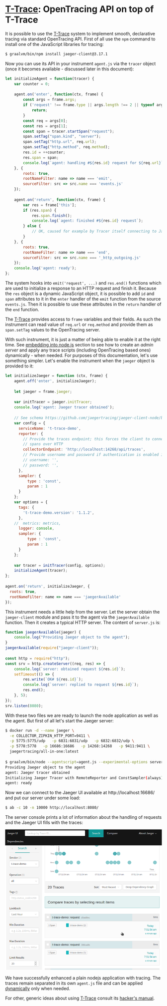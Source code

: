 # [T-Trace](T-Trace.md): OpenTracing API on top of **T-Trace**

It is possible to use the [T-Trace](T-Trace.md) system to implement smooth, declarative
tracing via standard OpenTracing API. First of all use the `npm` command to install
one of the JavaScript libraries for tracing:

```bash
$ graalvm/bin/npm install jaeger-client@3.17.1
```

Now you can use its API in your instrument `agent.js` via the
`tracer` object (once it becomes available - discussed later in this document):

```js
let initializeAgent = function(tracer) {
    var counter = 0;

    agent.on('enter', function(ctx, frame) {
        const args = frame.args;
        if ('request' !== frame.type || args.length !== 2 || typeof args[0] !== 'object' || typeof args[1] !== 'object') {
            return;
        }
        const req = args[0];
        const res = args[1];
        const span = tracer.startSpan("request");
        span.setTag("span.kind", "server");
        span.setTag("http.url", req.url);
        span.setTag("http.method", req.method);
        res.id = ++counter;
        res.span = span;
        console.log(`agent: handling #${res.id} request for ${req.url}`);
    }, {
        roots: true,
        rootNameFilter: name => name === 'emit',
        sourceFilter: src => src.name === 'events.js'
    });

    agent.on('return', function(ctx, frame) {
        var res = frame['this'];
        if (res.span) {
            res.span.finish();
            console.log(`agent: finished #${res.id} request`);
        } else {
            // OK, caused for example by Tracer itself connecting to Jaeger server
        }
    }, {
        roots: true,
        rootNameFilter: name => name === 'end',
        sourceFilter: src => src.name === '_http_outgoing.js'
    });
    console.log('agent: ready');
};
```

The system hooks into `emit('request', ...)` and `res.end()` functions
which are used to initialize a response to an HTTP request and finish it.
Because the `res` object is a dynamic JavaScript object, it is possible to
add `id` and `span` attributes to it in the `enter` handler of the `emit` function
from the source `events.js`. Then it is possible to use these attributes
in the `return` handler of the `end` function.

The [T-Trace](T-Trace.md) provides access to `frame` variables and their fields.
As such the instrument can read value of `req.url` or `req.method` and provide
them as `span.setTag` values to the OpenTracing server.

With such instrument, it is just a matter of being able to enable it
at the right time. See [embedding into node.js](T-Trace-Embedding.md)
section to see how to create an *admin server* and apply any trace scripts
(including OpenTracing based ones) dynamically - when needed.
For purposes of this documentation, let's use something simpler. Let's enable
the instrument when the `jaeger` object is provided to it:

```js
let initializeJaeger = function (ctx, frame) {
    agent.off('enter', initializeJaeger);

    let jaeger = frame.jaeger;

    var initTracer = jaeger.initTracer;
    console.log('agent: Jaeger tracer obtained');

    // See schema https://github.com/jaegertracing/jaeger-client-node/blob/master/src/configuration.js#L37
    var config = {
      serviceName: 't-trace-demo',
      reporter: {
        // Provide the traces endpoint; this forces the client to connect directly to the Collector and send
        // spans over HTTP
        collectorEndpoint: 'http://localhost:14268/api/traces',
        // Provide username and password if authentication is enabled in the Collector
        // username: '',
        // password: '',
      },
      sampler: {
          type : 'const',
          param : 1
      }
    };
    var options = {
      tags: {
        't-trace-demo.version': '1.1.2',
      },
    //  metrics: metrics,
      logger: console,
      sampler: {
          type : 'const',
          param : 1
      }
    };

    var tracer = initTracer(config, options);
    initializeAgent(tracer);
};

agent.on('return', initializeJaeger, {
  roots: true,
  rootNameFilter: name => name === 'jaegerAvailable'
});
```

This instrument needs a little help from the server. Let the server obtain
the `jaeger-client` module and pass it to the agent via the `jaegerAvailable`
function. Then it creates a typical HTTP server. The content of `server.js` is:

```js
function jaegerAvailable(jaeger) {
    console.log("Providing Jaeger object to the agent");
}
jaegerAvailable(require("jaeger-client"));

const http = require("http");
const srv = http.createServer((req, res) => {
    console.log(`server: obtained request ${res.id}`);
    setTimeout(() => {
        res.write(`OK# ${res.id}`);
        console.log(`server: replied to request ${res.id}`);
        res.end();
    }, 5);
});
srv.listen(8080);
```

With these two files we are ready to launch the node application as well as
the agent. But first of all let's start the Jaeger server:

```bash
$ docker run -d --name jaeger \
  -e COLLECTOR_ZIPKIN_HTTP_PORT=9411 \
  -p 5775:5775/udp   -p 6831:6831/udp   -p 6832:6832/udp \
  -p 5778:5778   -p 16686:16686   -p 14268:14268   -p 9411:9411 \
  jaegertracing/all-in-one:latest

$ graalvm/bin/node --agentscript=agent.js --experimental-options server.js
Providing Jaeger object to the agent
agent: Jaeger tracer obtained
Initializing Jaeger Tracer with RemoteReporter and ConstSampler(always)
agent: ready
```

Now we can connect to the Jaeger UI available at http://localhost:16686/ and
put our server under some load:

```bash
$ ab -c 10 -n 10000 http://localhost:8080/
```

The server console prints a lot of information about the handling of requests
and the Jaeger UI fills with the traces:


![Jaeger UI](T-Trace-Jaeger.png)

We have successfully enhanced a plain nodejs application with tracing. The
traces remain separated in its own `agent.js` file and can be applied
[dynamically](T-Trace-Embedding.md) only when needed.

For other, generic ideas about using [T-Trace](T-Trace.md)
consult its [hacker's manual](T-Trace-Manual.md).
